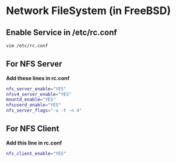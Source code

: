 # Network FileSystem (in FreeBSD)
## Enable Service in /etc/rc.conf
```bash
vim /etc/rc.conf
```
## For NFS Server
**Add these lines in rc.conf**
```bash
nfs_server_enable="YES"
nfsv4_server_enable="YES"
mountd_enable="YES"
nfsuserd_enable="YES"
nfs_server_flags="-u -t -n 4"
```
## For NFS Client
**Add this line in rc.conf**
```bash
nfs_client_enable="YES"
```
